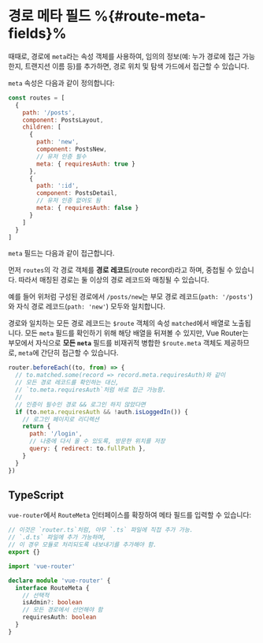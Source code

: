 # 경로 메타 필드 %{#route-meta-fields}%

때때로, 경로에 `meta`라는 속성 객체를 사용하여,
임의의 정보(예: 누가 경로에 접근 가능한지, 트랜지션 이름 등)를 추가하면,
경로 위치 및 탐색 가드에서 접근할 수 있습니다.

`meta` 속성은 다음과 같이 정의합니다:

```js
const routes = [
  {
    path: '/posts',
    component: PostsLayout,
    children: [
      {
        path: 'new',
        component: PostsNew,
        // 유저 인증 필수
        meta: { requiresAuth: true }
      },
      {
        path: ':id',
        component: PostsDetail,
        // 유저 인증 없어도 됨
        meta: { requiresAuth: false }
      }
    ]
  }
]
```

`meta` 필드는 다음과 같이 접근합니다.

<!-- TODO: the explanation about route records should be explained before and things should be moved here -->

먼저 `routes`의 각 경로 객체를 **경로 레코드**(route record)라고 하며, 중첩될 수 있습니다.
따라서 매칭된 경로는 둘 이상의 경로 레코드와 매칭될 수 있습니다.

예를 들어 위처럼 구성된 경로에서 `/posts/new`는 부모 경로 레코드(`path: '/posts'`)와 자식 경로 레코드(`path: 'new'`) 모두와 일치합니다.

경로와 일치하는 모든 경로 레코드는 `$route` 객체의 속성 `matched`에서 배열로 노출됩니다.
모든 `meta` 필드를 확인하기 위해 해당 배열을 뒤져볼 수 있지만,
Vue Router는 부모에서 자식으로 **모든 `meta`** 필드를 비재귀적 병합한 `$route.meta` 객체도 제공하므로,
`meta`에 간단히 접근할 수 있습니다.

```js
router.beforeEach((to, from) => {
  // to.matched.some(record => record.meta.requiresAuth)와 같이
  // 모든 경로 레코드를 확인하는 대신,
  // `to.meta.requiresAuth`처럼 바로 접근 가능함.
  //
  // 인증이 필수인 경로 && 로그인 하지 않았다면
  if (to.meta.requiresAuth && !auth.isLoggedIn()) {
    // 로그인 페이지로 리디렉션
    return {
      path: '/login',
      // 나중에 다시 올 수 있도록, 방문한 위치를 저장
      query: { redirect: to.fullPath },
    }
  }
})
```

## TypeScript

`vue-router`에서 `RouteMeta` 인터페이스를 확장하여 메타 필드를 입력할 수 있습니다:

```ts
// 이것은 `router.ts`처럼, 아무 `.ts` 파일에 직접 추가 가능.
// `.d.ts` 파일에 추가 가능하며,
// 이 경우 모듈로 처리되도록 내보내기를 추가해야 함.
export {}

import 'vue-router'

declare module 'vue-router' {
  interface RouteMeta {
    // 선택적
    isAdmin?: boolean
    // 모든 경로에서 선언해야 함
    requiresAuth: boolean
  }
}
```
